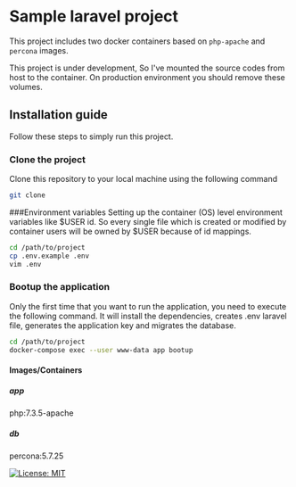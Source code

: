 # Sample laravel project
This project includes two docker containers based on `php-apache` and `percona` images.

This project is under development, So I've mounted the source codes from host to the container. On production environment you should remove these volumes.

## Installation guide
Follow these steps to simply run this project.

### Clone the project
Clone this repository to your local machine using the following command
```bash
git clone 
```
###Environment variables
Setting up the container (OS) level environment variables like $USER id. So every single file which is created or modified by container users will be owned by $USER because of id mappings.
```bash
cd /path/to/project
cp .env.example .env
vim .env
```

### Bootup the application

Only the first time that you want to run the application, you need to execute the following command.
It will install the dependencies, creates .env laravel file, generates the application key and migrates the database.

```bash
cd /path/to/project
docker-compose exec --user www-data app bootup
```

#### Images/Containers

##### app
php:7.3.5-apache
##### db
percona:5.7.25

[![License: MIT](https://img.shields.io/badge/License-MIT-yellow.svg)](https://opensource.org/licenses/MIT)